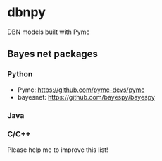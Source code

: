 dbnpy
=====

DBN models built with Pymc

## Bayes net packages

### Python
* Pymc: https://github.com/pymc-devs/pymc
* bayesnet: https://github.com/bayespy/bayespy

### Java

### C/C++


Please help me to improve this list!
